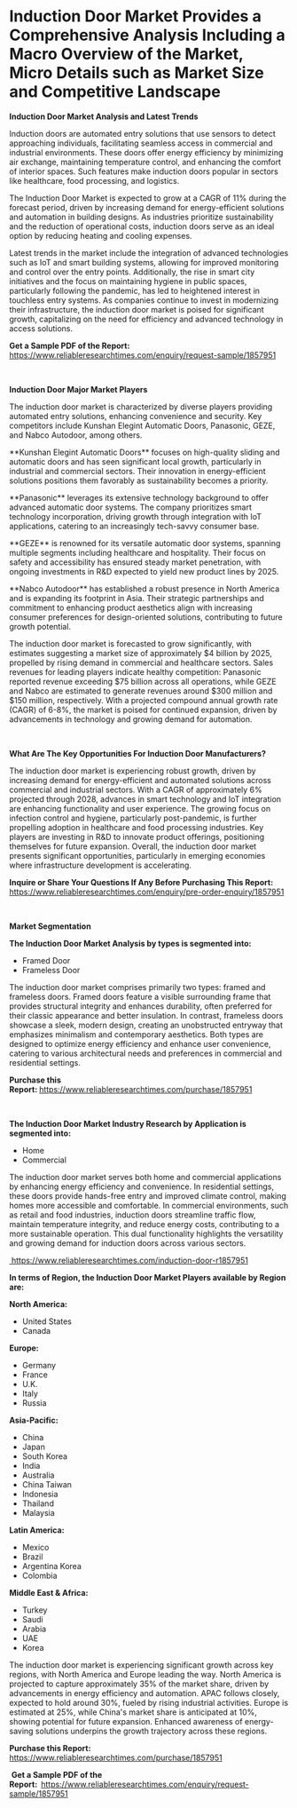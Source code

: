 <p><h1>Induction Door Market Provides a Comprehensive Analysis Including a Macro Overview of the Market, Micro Details such as Market Size and Competitive Landscape</h1></p><p><strong>Induction Door Market Analysis and Latest Trends</strong></p>
<p><p>Induction doors are automated entry solutions that use sensors to detect approaching individuals, facilitating seamless access in commercial and industrial environments. These doors offer energy efficiency by minimizing air exchange, maintaining temperature control, and enhancing the comfort of interior spaces. Such features make induction doors popular in sectors like healthcare, food processing, and logistics.</p><p>The Induction Door Market is expected to grow at a CAGR of 11% during the forecast period, driven by increasing demand for energy-efficient solutions and automation in building designs. As industries prioritize sustainability and the reduction of operational costs, induction doors serve as an ideal option by reducing heating and cooling expenses.</p><p>Latest trends in the market include the integration of advanced technologies such as IoT and smart building systems, allowing for improved monitoring and control over the entry points. Additionally, the rise in smart city initiatives and the focus on maintaining hygiene in public spaces, particularly following the pandemic, has led to heightened interest in touchless entry systems. As companies continue to invest in modernizing their infrastructure, the induction door market is poised for significant growth, capitalizing on the need for efficiency and advanced technology in access solutions.</p></p>
<p><strong>Get a Sample PDF of the Report:&nbsp;</strong> <a href="https://www.reliableresearchtimes.com/enquiry/request-sample/1857951?utm_campaign=2464&utm_medium=2&utm_source=Github&utm_content=ia&utm_term=16042025&utm_id=induction-door">https://www.reliableresearchtimes.com/enquiry/request-sample/1857951</a></p>
<p>&nbsp;</p>
<p><strong>Induction Door Major Market Players</strong></p>
<p><p>The induction door market is characterized by diverse players providing automated entry solutions, enhancing convenience and security. Key competitors include Kunshan Elegint Automatic Doors, Panasonic, GEZE, and Nabco Autodoor, among others.</p><p>**Kunshan Elegint Automatic Doors** focuses on high-quality sliding and automatic doors and has seen significant local growth, particularly in industrial and commercial sectors. Their innovation in energy-efficient solutions positions them favorably as sustainability becomes a priority.</p><p>**Panasonic** leverages its extensive technology background to offer advanced automatic door systems. The company prioritizes smart technology incorporation, driving growth through integration with IoT applications, catering to an increasingly tech-savvy consumer base.</p><p>**GEZE** is renowned for its versatile automatic door systems, spanning multiple segments including healthcare and hospitality. Their focus on safety and accessibility has ensured steady market penetration, with ongoing investments in R&D expected to yield new product lines by 2025.</p><p>**Nabco Autodoor** has established a robust presence in North America and is expanding its footprint in Asia. Their strategic partnerships and commitment to enhancing product aesthetics align with increasing consumer preferences for design-oriented solutions, contributing to future growth potential.</p><p>The induction door market is forecasted to grow significantly, with estimates suggesting a market size of approximately $4 billion by 2025, propelled by rising demand in commercial and healthcare sectors. Sales revenues for leading players indicate healthy competition: Panasonic reported revenue exceeding $75 billion across all operations, while GEZE and Nabco are estimated to generate revenues around $300 million and $150 million, respectively. With a projected compound annual growth rate (CAGR) of 6-8%, the market is poised for continued expansion, driven by advancements in technology and growing demand for automation.</p></p>
<p>&nbsp;</p>
<p><strong>What Are The Key Opportunities For Induction Door Manufacturers?</strong></p>
<p><p>The induction door market is experiencing robust growth, driven by increasing demand for energy-efficient and automated solutions across commercial and industrial sectors. With a CAGR of approximately 6% projected through 2028, advances in smart technology and IoT integration are enhancing functionality and user experience. The growing focus on infection control and hygiene, particularly post-pandemic, is further propelling adoption in healthcare and food processing industries. Key players are investing in R&D to innovate product offerings, positioning themselves for future expansion. Overall, the induction door market presents significant opportunities, particularly in emerging economies where infrastructure development is accelerating.</p></p>
<p><strong>Inquire or Share Your Questions If Any Before Purchasing This Report:</strong> <a href="https://www.reliableresearchtimes.com/enquiry/pre-order-enquiry/1857951?utm_campaign=2464&utm_medium=2&utm_source=Github&utm_content=ia&utm_term=16042025&utm_id=induction-door">https://www.reliableresearchtimes.com/enquiry/pre-order-enquiry/1857951</a></p>
<p>&nbsp;</p>
<p><strong>Market Segmentation</strong></p>
<p><strong>The Induction Door Market Analysis by types is segmented into:</strong></p>
<p><ul><li>Framed Door</li><li>Frameless Door</li></ul></p>
<p><p>The induction door market comprises primarily two types: framed and frameless doors. Framed doors feature a visible surrounding frame that provides structural integrity and enhances durability, often preferred for their classic appearance and better insulation. In contrast, frameless doors showcase a sleek, modern design, creating an unobstructed entryway that emphasizes minimalism and contemporary aesthetics. Both types are designed to optimize energy efficiency and enhance user convenience, catering to various architectural needs and preferences in commercial and residential settings.</p></p>
<p><strong>Purchase this Report:&nbsp;</strong><a href="https://www.reliableresearchtimes.com/purchase/1857951?utm_campaign=2464&utm_medium=2&utm_source=Github&utm_content=ia&utm_term=16042025&utm_id=induction-door">https://www.reliableresearchtimes.com/purchase/1857951</a></p>
<p>&nbsp;</p>
<p><strong>The Induction Door Market Industry Research by Application is segmented into:</strong></p>
<p><ul><li>Home</li><li>Commercial</li></ul></p>
<p><p>The induction door market serves both home and commercial applications by enhancing energy efficiency and convenience. In residential settings, these doors provide hands-free entry and improved climate control, making homes more accessible and comfortable. In commercial environments, such as retail and food industries, induction doors streamline traffic flow, maintain temperature integrity, and reduce energy costs, contributing to a more sustainable operation. This dual functionality highlights the versatility and growing demand for induction doors across various sectors.</p></p>
<p><a href="https://www.reliableresearchtimes.com/induction-door-r1857951?utm_campaign=2464&utm_medium=2&utm_source=Github&utm_content=ia&utm_term=16042025&utm_id=induction-door">&nbsp;https://www.reliableresearchtimes.com/induction-door-r1857951</a></p>
<p><strong>In terms of Region, the Induction Door Market Players available by Region are:</strong></p>
<p>
    <p> <strong> North America: </strong>
        <ul>
            <li>United States</li>
            <li>Canada</li>
        </ul>
        </p> 
    <p> <strong> Europe: </strong>
        <ul>
            <li>Germany</li>
            <li>France</li>
            <li>U.K.</li>
            <li>Italy</li>
            <li>Russia</li>
        </ul>
        </p> 
    <p> <strong> Asia-Pacific: </strong>
        <ul>
            <li>China</li>
            <li>Japan</li>
            <li>South Korea</li>
            <li>India</li>
            <li>Australia</li>
            <li>China Taiwan</li>
            <li>Indonesia</li>
            <li>Thailand</li>
            <li>Malaysia</li>
        </ul>
        </p> 
    <p> <strong> Latin America: </strong>
        <ul>
            <li>Mexico</li>
            <li>Brazil</li>
            <li>Argentina Korea</li>
            <li>Colombia</li>
        </ul>
        </p> 
    <p> <strong> Middle East & Africa: </strong>
        <ul>
            <li>Turkey</li>
            <li>Saudi</li>
            <li>Arabia</li>
            <li>UAE</li>
            <li>Korea</li>
        </ul>
    </p>
    </p>
<p><p>The induction door market is experiencing significant growth across key regions, with North America and Europe leading the way. North America is projected to capture approximately 35% of the market share, driven by advancements in energy efficiency and automation. APAC follows closely, expected to hold around 30%, fueled by rising industrial activities. Europe is estimated at 25%, while China's market share is anticipated at 10%, showing potential for future expansion. Enhanced awareness of energy-saving solutions underpins the growth trajectory across these regions.</p></p>
<p><strong>Purchase this Report: </strong><a href="https://www.reliableresearchtimes.com/purchase/1857951?utm_campaign=2464&utm_medium=2&utm_source=Github&utm_content=ia&utm_term=16042025&utm_id=induction-door">https://www.reliableresearchtimes.com/purchase/1857951</a></p>
<p>&nbsp;<strong>Get a Sample PDF of the Report:&nbsp;&nbsp;</strong><a href="https://www.reliableresearchtimes.com/enquiry/request-sample/1857951?utm_campaign=2464&utm_medium=2&utm_source=Github&utm_content=ia&utm_term=16042025&utm_id=induction-door">https://www.reliableresearchtimes.com/enquiry/request-sample/1857951</a></p>
<p><strong></strong></p>
<p><p></p><p></p><p></p></p>